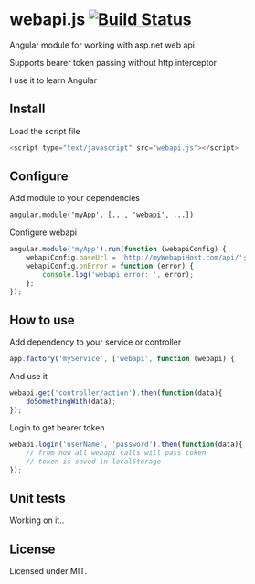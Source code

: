 # webapi.js [![Build Status](https://travis-ci.org/jabiel/webapi.js.svg)](https://travis-ci.org/jabiel/webapi.js)

Angular module for working with asp.net web api 

Supports bearer token passing without http interceptor

I use it to  learn Angular 

## Install
Load the script file

```javascript
<script type="text/javascript" src="webapi.js"></script>
```

## Configure
Add module to your dependencies
```html
angular.module('myApp', [..., 'webapi', ...])
```

Configure webapi

```javascript
angular.module('myApp').run(function (webapiConfig) {
	webapiConfig.baseUrl = 'http://myWebapiHost.com/api/';
	webapiConfig.onError = function (error) {
		console.log('webapi error: ', error);
	};
});
```

## How to use

Add dependency to your service or controller

```javascript
app.factory('myService', ['webapi', function (webapi) {
```

And use it

```javascript
webapi.get('controller/action').then(function(data){
	doSomethingWith(data);
});
```

Login to get bearer token

```javascript
webapi.login('userName', 'password').then(function(data){
	// from now all webapi calls will pass token 
	// token is saved in localStorage
});
```


## Unit tests
Working on it..


## License

Licensed under MIT.

